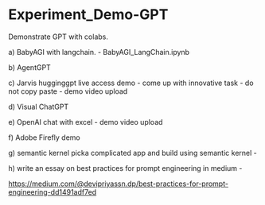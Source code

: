 # Experiment_Demo-GPT

Demonstrate GPT with colabs.

a) BabyAGI with langchain. -  BabyAGI_LangChain.ipynb

b) AgentGPT

c) Jarvis hugginggpt live access demo - come up with innovative task - do not copy paste - demo video  upload

d) Visual ChatGPT

e)  OpenAI chat with excel - demo video upload

f) Adobe Firefly demo

g) semantic kernel picka complicated app and build using semantic kernel - 
 

h) write an essay on best practices for prompt engineering in medium -    

https://medium.com/@devipriyassn.dp/best-practices-for-prompt-engineering-dd1491adf7ed
